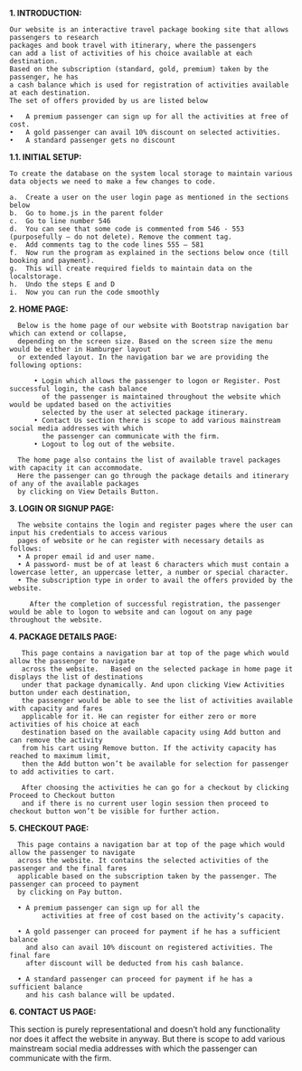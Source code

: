 **1.	INTRODUCTION:**

    Our website is an interactive travel package booking site that allows passengers to research 
    packages and book travel with itinerary, where the passengers 
    can add a list of activities of his choice available at each destination.
    Based on the subscription (standard, gold, premium) taken by the passenger, he has 
    a cash balance which is used for registration of activities available at each destination. 
    The set of offers provided by us are listed below

    •	A premium passenger can sign up for all the activities at free of cost.
    •	A gold passenger can avail 10% discount on selected activities.
    •	A standard passenger gets no discount

**1.1.	INITIAL SETUP:**

    To create the database on the system local storage to maintain various data objects we need to make a few changes to code.

    a.	Create a user on the user login page as mentioned in the sections below
    b.	Go to home.js in the parent folder
    c.	Go to line number 546
    d.	You can see that some code is commented from 546 - 553 (purposefully – do not delete). Remove the comment tag.
    e.	Add comments tag to the code lines 555 – 581
    f.	Now run the program as explained in the sections below once (till booking and payment).
    g.	This will create required fields to maintain data on the localstorage.
    h.	Undo the steps E and D
    i.	Now you can run the code smoothly



**2.	HOME PAGE:**

      Below is the home page of our website with Bootstrap navigation bar which can extend or collapse, 
      depending on the screen size. Based on the screen size the menu would be either in Hamburger layout
      or extended layout. In the navigation bar we are providing the following options:

          •	Login which allows the passenger to logon or Register. Post successful login, the cash balance
            of the passenger is maintained throughout the website which would be updated based on the activities
            selected by the user at selected package itinerary.
          •	Contact Us section there is scope to add various mainstream social media addresses with which
            the passenger can communicate with the firm.
          •	Logout to log out of the website. 

      The home page also contains the list of available travel packages with capacity it can accommodate.
      Here the passenger can go through the package details and itinerary of any of the available packages 
      by clicking on View Details Button.

**3.	LOGIN OR SIGNUP PAGE:**

      The website contains the login and register pages where the user can input his credentials to access various 
      pages of website or he can register with necessary details as follows:
      •	A proper email id and user name.
      •	A password- must be of at least 6 characters which must contain a lowercase letter, an uppercase letter, a number or special character.
      •	The subscription type in order to avail the offers provided by the website.

         After the completion of successful registration, the passenger would be able to logon to website and can logout on any page throughout the website.


**4.	PACKAGE DETAILS PAGE:**

       This page contains a navigation bar at top of the page which would allow the passenger to navigate 
       across the website.   Based on the selected package in home page it displays the list of destinations
       under that package dynamically. And upon clicking View Activities button under each destination, 
       the passenger would be able to see the list of activities available with capacity and fares 
       applicable for it. He can register for either zero or more activities of his choice at each 
       destination based on the available capacity using Add button and can remove the activity 
       from his cart using Remove button. If the activity capacity has reached to maximum limit, 
       then the Add button won’t be available for selection for passenger to add activities to cart.

       After choosing the activities he can go for a checkout by clicking Proceed to Checkout button
       and if there is no current user login session then proceed to checkout button won’t be visible for further action.


**5.	CHECKOUT PAGE:**

      This page contains a navigation bar at top of the page which would allow the passenger to navigate 
      across the website. It contains the selected activities of the passenger and the final fares 
      applicable based on the subscription taken by the passenger. The passenger can proceed to payment 
      by clicking on Pay button. 

      •	A premium passenger can sign up for all the
            activities at free of cost based on the activity’s capacity.

      • A gold passenger can proceed for payment if he has a sufficient balance 
        and also can avail 10% discount on registered activities. The final fare 
        after discount will be deducted from his cash balance.

      • A standard passenger can proceed for payment if he has a sufficient balance 
        and his cash balance will be updated.


**6.	CONTACT US PAGE:**

This section is purely representational and doesn’t hold any functionality nor does it affect the
website in anyway. But there is scope to add various mainstream social media addresses with which 
the passenger can communicate with the firm.

 

